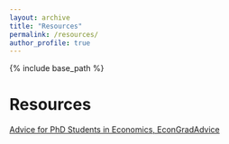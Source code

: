 ```yaml
---
layout: archive
title: "Resources"
permalink: /resources/
author_profile: true
---
```


{% include base_path %}

# Resources
[Advice for PhD Students in Economics, EconGradAdvice](https://sites.google.com/view/econgradadvice/home)

